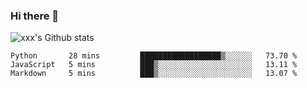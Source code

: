 ### Hi there 👋

<!--
**sdy623/sdy623** is a ✨ _special_ ✨ repository because its `README.md` (this file) appears on your GitHub profile.

Here are some ideas to get you started:

- 🔭 I’m currently working on ...
- 🌱 I’m currently learning ...
- 👯 I’m looking to collaborate on ...
- 🤔 I’m looking for help with ...
- 💬 Ask me about ...
- 📫 How to reach me: ...
- 😄 Pronouns: ...
- ⚡ Fun fact: ...
-->
![xxx's Github stats](https://github-readme-stats.vercel.app/api?username=sdy623&show_icons=true)

<!--START_SECTION:waka-->
```text
Python       28 mins         ██████████████████▒░░░░░░   73.70 % 
JavaScript   5 mins          ███▒░░░░░░░░░░░░░░░░░░░░░   13.11 % 
Markdown     5 mins          ███▒░░░░░░░░░░░░░░░░░░░░░   13.07 % 
```
<!--END_SECTION:waka-->
